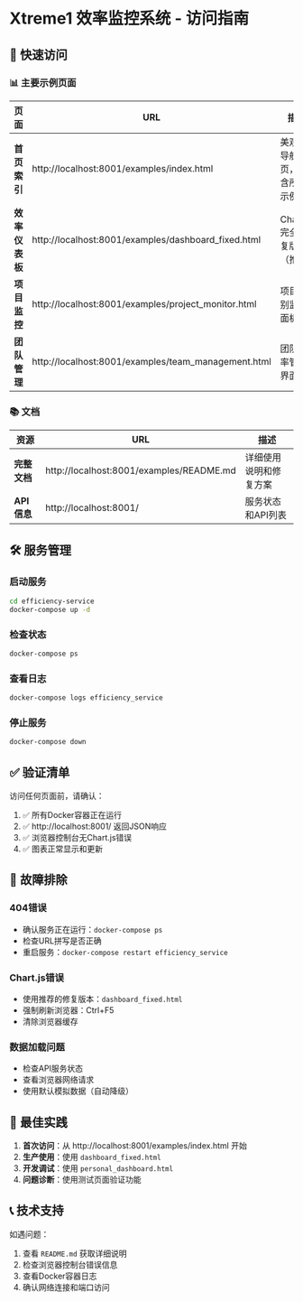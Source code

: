 # Xtreme1 效率监控系统 - 访问指南

## 🚀 快速访问

### 📊 主要示例页面

| 页面 | URL | 描述 | 推荐度 |
|------|-----|------|--------|
| **首页索引** | http://localhost:8001/examples/index.html | 美观的导航首页，包含所有示例 | ⭐⭐⭐⭐⭐ |
| **效率仪表板** | http://localhost:8001/examples/dashboard_fixed.html | Chart.js完全修复版本（推荐） | ⭐⭐⭐⭐⭐ |
| **项目监控** | http://localhost:8001/examples/project_monitor.html | 项目级别监控面板 | ⭐⭐⭐⭐ |
| **团队管理** | http://localhost:8001/examples/team_management.html | 团队效率管理界面 | ⭐⭐⭐⭐ |

### 📚 文档

| 资源 | URL | 描述 |
|------|-----|------|
| **完整文档** | http://localhost:8001/examples/README.md | 详细使用说明和修复方案 |
| **API信息** | http://localhost:8001/ | 服务状态和API列表 |

## 🛠️ 服务管理

### 启动服务
```bash
cd efficiency-service
docker-compose up -d
```

### 检查状态
```bash
docker-compose ps
```

### 查看日志
```bash
docker-compose logs efficiency_service
```

### 停止服务
```bash
docker-compose down
```

## ✅ 验证清单

访问任何页面前，请确认：

1. ✅ 所有Docker容器正在运行
2. ✅ http://localhost:8001/ 返回JSON响应
3. ✅ 浏览器控制台无Chart.js错误
4. ✅ 图表正常显示和更新

## 🔧 故障排除

### 404错误
- 确认服务正在运行：`docker-compose ps`
- 检查URL拼写是否正确
- 重启服务：`docker-compose restart efficiency_service`

### Chart.js错误
- 使用推荐的修复版本：`dashboard_fixed.html`
- 强制刷新浏览器：Ctrl+F5
- 清除浏览器缓存

### 数据加载问题
- 检查API服务状态
- 查看浏览器网络请求
- 使用默认模拟数据（自动降级）

## 🌟 最佳实践

1. **首次访问**：从 http://localhost:8001/examples/index.html 开始
2. **生产使用**：使用 `dashboard_fixed.html`
3. **开发调试**：使用 `personal_dashboard.html`
4. **问题诊断**：使用测试页面验证功能

## 📞 技术支持

如遇问题：
1. 查看 `README.md` 获取详细说明
2. 检查浏览器控制台错误信息
3. 查看Docker容器日志
4. 确认网络连接和端口访问 